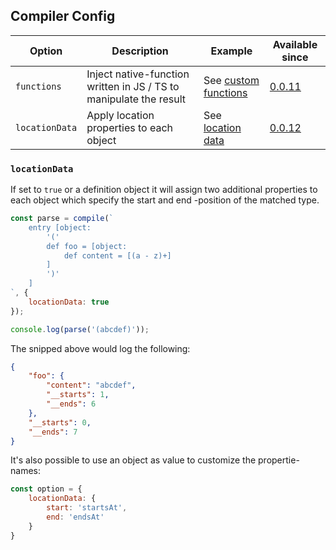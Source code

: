 ## Compiler Config

| Option | Description | Example | Available since |
| ------ | ----------- | ------- | --------------- |
| `functions` | Inject native-function written in JS / TS to manipulate the result | See [custom functions](docs/syntax.md#native-functions) | [0.0.11](../../releases/tag/0.0.11) |
| `locationData` | Apply location properties to each object | See [location data](#locationdata) | [0.0.12](../../releases/tag/0.0.12) |

### `locationData`
If set to `true` or a definition object it will assign two additional properties to each object which specify the start and 
end -position of the matched type.

```js
const parse = compile(`
    entry [object:
        '(' 
        def foo = [object:
            def content = [(a - z)+]
        ]
        ')'
    ]
`, {
    locationData: true
});

console.log(parse('(abcdef)'));

```

The snipped above would log the following:
```json
{
    "foo": { 
        "content": "abcdef", 
        "__starts": 1, 
        "__ends": 6 
    },
    "__starts": 0,
    "__ends": 7
}
```

It's also possible to use an object as value to customize the propertie-names:

```js
const option = {
    locationData: {
        start: 'startsAt',
        end: 'endsAt'
    }
}
```
